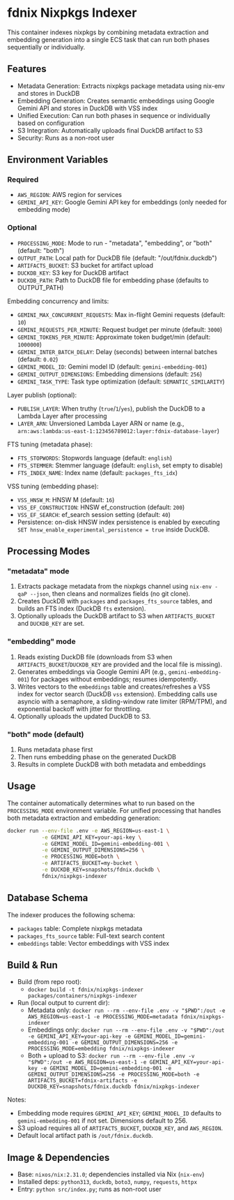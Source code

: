 # fdnix Nixpkgs Indexer

This container indexes nixpkgs by combining metadata extraction and embedding generation into a single ECS task that can run both phases sequentially or individually.

## Features

- Metadata Generation: Extracts nixpkgs package metadata using nix-env and stores in DuckDB
- Embedding Generation: Creates semantic embeddings using Google Gemini API and stores in DuckDB with VSS index
- Unified Execution: Can run both phases in sequence or individually based on configuration
- S3 Integration: Automatically uploads final DuckDB artifact to S3
- Security: Runs as a non-root user

## Environment Variables

### Required
- `AWS_REGION`: AWS region for services
- `GEMINI_API_KEY`: Google Gemini API key for embeddings (only needed for embedding mode)

### Optional
- `PROCESSING_MODE`: Mode to run - "metadata", "embedding", or "both" (default: "both")
- `OUTPUT_PATH`: Local path for DuckDB file (default: "/out/fdnix.duckdb")
- `ARTIFACTS_BUCKET`: S3 bucket for artifact upload
- `DUCKDB_KEY`: S3 key for DuckDB artifact
- `DUCKDB_PATH`: Path to DuckDB file for embedding phase (defaults to OUTPUT_PATH)
  
Embedding concurrency and limits:
- `GEMINI_MAX_CONCURRENT_REQUESTS`: Max in-flight Gemini requests (default: `10`)
- `GEMINI_REQUESTS_PER_MINUTE`: Request budget per minute (default: `3000`)
- `GEMINI_TOKENS_PER_MINUTE`: Approximate token budget/min (default: `1000000`)
- `GEMINI_INTER_BATCH_DELAY`: Delay (seconds) between internal batches (default: `0.02`)
- `GEMINI_MODEL_ID`: Gemini model ID (default: `gemini-embedding-001`)
- `GEMINI_OUTPUT_DIMENSIONS`: Embedding dimensions (default: `256`)
- `GEMINI_TASK_TYPE`: Task type optimization (default: `SEMANTIC_SIMILARITY`)
  
Layer publish (optional):
- `PUBLISH_LAYER`: When truthy (`true`/`1`/`yes`), publish the DuckDB to a Lambda Layer after processing
- `LAYER_ARN`: Unversioned Lambda Layer ARN or name (e.g., `arn:aws:lambda:us-east-1:123456789012:layer:fdnix-database-layer`)

FTS tuning (metadata phase):
- `FTS_STOPWORDS`: Stopwords language (default: `english`)
- `FTS_STEMMER`: Stemmer language (default: `english`, set empty to disable)
- `FTS_INDEX_NAME`: Index name (default: `packages_fts_idx`)

VSS tuning (embedding phase):
- `VSS_HNSW_M`: HNSW M (default: `16`)
- `VSS_EF_CONSTRUCTION`: HNSW ef_construction (default: `200`)
- `VSS_EF_SEARCH`: ef_search session setting (default: `40`)
 - Persistence: on-disk HNSW index persistence is enabled by executing `SET hnsw_enable_experimental_persistence = true` inside DuckDB.

## Processing Modes

### "metadata" mode
1. Extracts package metadata from the nixpkgs channel using `nix-env -qaP --json`, then cleans and normalizes fields (no git clone).
2. Creates DuckDB with `packages` and `packages_fts_source` tables, and builds an FTS index (DuckDB `fts` extension).
3. Optionally uploads the DuckDB artifact to S3 when `ARTIFACTS_BUCKET` and `DUCKDB_KEY` are set.

### "embedding" mode
1. Reads existing DuckDB file (downloads from S3 when `ARTIFACTS_BUCKET`/`DUCKDB_KEY` are provided and the local file is missing).
2. Generates embeddings via Google Gemini API (e.g., `gemini-embedding-001`) for packages without embeddings; resumes idempotently.
3. Writes vectors to the `embeddings` table and creates/refreshes a VSS index for vector search (DuckDB `vss` extension). Embedding calls use asyncio with a semaphore, a sliding-window rate limiter (RPM/TPM), and exponential backoff with jitter for throttling.
4. Optionally uploads the updated DuckDB to S3.

### "both" mode (default)
1. Runs metadata phase first
2. Then runs embedding phase on the generated DuckDB
3. Results in complete DuckDB with both metadata and embeddings

## Usage

The container automatically determines what to run based on the `PROCESSING_MODE` environment variable. For unified processing that handles both metadata extraction and embedding generation:

```bash
docker run --env-file .env -e AWS_REGION=us-east-1 \
           -e GEMINI_API_KEY=your-api-key \
           -e GEMINI_MODEL_ID=gemini-embedding-001 \
           -e GEMINI_OUTPUT_DIMENSIONS=256 \
           -e PROCESSING_MODE=both \
           -e ARTIFACTS_BUCKET=my-bucket \
           -e DUCKDB_KEY=snapshots/fdnix.duckdb \
           fdnix/nixpkgs-indexer
```

## Database Schema

The indexer produces the following schema:

- `packages` table: Complete nixpkgs metadata
- `packages_fts_source` table: Full-text search content
- `embeddings` table: Vector embeddings with VSS index

## Build & Run

- Build (from repo root):
  - `docker build -t fdnix/nixpkgs-indexer packages/containers/nixpkgs-indexer`
- Run (local output to current dir):
  - Metadata only: `docker run --rm --env-file .env -v "$PWD":/out -e AWS_REGION=us-east-1 -e PROCESSING_MODE=metadata fdnix/nixpkgs-indexer`
  - Embeddings only: `docker run --rm --env-file .env -v "$PWD":/out -e GEMINI_API_KEY=your-api-key -e GEMINI_MODEL_ID=gemini-embedding-001 -e GEMINI_OUTPUT_DIMENSIONS=256 -e PROCESSING_MODE=embedding fdnix/nixpkgs-indexer`
  - Both + upload to S3: `docker run --rm --env-file .env -v "$PWD":/out -e AWS_REGION=us-east-1 -e GEMINI_API_KEY=your-api-key -e GEMINI_MODEL_ID=gemini-embedding-001 -e GEMINI_OUTPUT_DIMENSIONS=256 -e PROCESSING_MODE=both -e ARTIFACTS_BUCKET=fdnix-artifacts -e DUCKDB_KEY=snapshots/fdnix.duckdb fdnix/nixpkgs-indexer`

Notes:
- Embedding mode requires `GEMINI_API_KEY`; `GEMINI_MODEL_ID` defaults to `gemini-embedding-001` if not set. Dimensions default to 256.
- S3 upload requires all of `ARTIFACTS_BUCKET`, `DUCKDB_KEY`, and `AWS_REGION`.
- Default local artifact path is `/out/fdnix.duckdb`.

## Image & Dependencies

- Base: `nixos/nix:2.31.0`; dependencies installed via Nix (`nix-env`)
- Installed deps: `python313`, `duckdb`, `boto3`, `numpy`, `requests`, `httpx`
- Entry: `python src/index.py`; runs as non-root user
